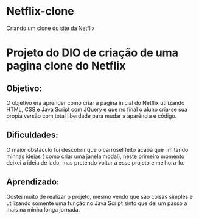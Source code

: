 # Netflix-clone
Criando um clone do site da Netflix

# Projeto do DIO de criação de uma pagina clone do Netflix

## Objetivo:
O objetivo era aprender como criar a pagina inicial do Netflix utilizando HTML, CSS e Java Script com JQuery e que no final o aluno cria-se sua propia versão com total liberdade para mudar a aparência e código.

## Dificuldades:
O maior obstaculo foi descobrir que o carrosel feito acaba que limitando minhas ideias ( como criar uma janela modal), neste primeiro momento deixei a ideia de lado, mas pretendo voltar a esse projeto e melhora-lo.

## Aprendizado:
Gostei muito de realizar o projeto, mesmo vendo que são coisas simples e utilizando somente uma função no Java Script sinto que dei um passo a mais na minha longa jornada.
